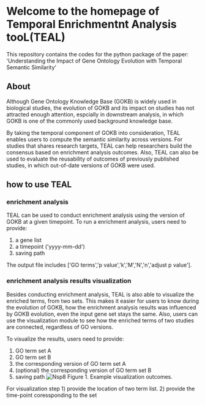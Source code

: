 # Welcome to the homepage of Temporal Enrichmentnt Analysis tooL(TEAL)

This repository contains the codes for the python package of the paper: 'Understanding the Impact of Gene Ontology Evolution with Temporal Semantic Similarity‘

## About 

Although Gene Ontology Knowledge Base (GOKB) is widely used in biological studies, the evolution of GOKB and its impact on studies has not attracted enough attention, espcially in downstream analysis, in which GOKB is one of the commonly used background knowledge base. 

By taking the temporal component of GOKB into consideration, TEAL enables users to compute the semantic similarity across versions. For studies that shares research targets, TEAL can help researchers build the consensus based on enrichment analysis outcomes. Also, TEAL can also be used to evaluate the reusability of outcomes of previously published studies, in which out-of-date versions of GOKB were used. 

## how to use TEAL

### enrichment analysis 
TEAL can be used to conduct enrichment analysis using the version of GOKB at a given timepoint. To run a enrichment analysis, users need to provide:
   1) a gene list
   2) a timepoint ('yyyy-mm-dd')
   3) saving path

The output file includes ['GO terms','p value','k','M','N','n','adjust p value']. 


### enrichment analysis results visualization
Besides conducting enrichment analysis, TEAL is also able to visualize the enriched terms, from two sets. This makes it easier for users to know during the evolution of GOKB, how the enrichment analysis results was influenced by GOKB evolution, even the input gene set stays the same. Also, users can use the visualization module to see how the enriched terms of two studies are connected, regardless of GO versions. 

To visualize the results, users need to provide:
1) GO term set A
2) GO term set B
3) the corresponding version of GO term set A
4) (optional) the corresponding version of GO term set B
5) saving path
![Nsp8](https://github.com/chestnzu/TEAL/assets/40864288/52eabf25-5d85-4f0d-bcf7-539d8b6c8d56)
Figure 1. Example visualization outcomes. 


For visualization
step 1) provide the location of two term list.
     2) provide the time-point coressponding to the set 
